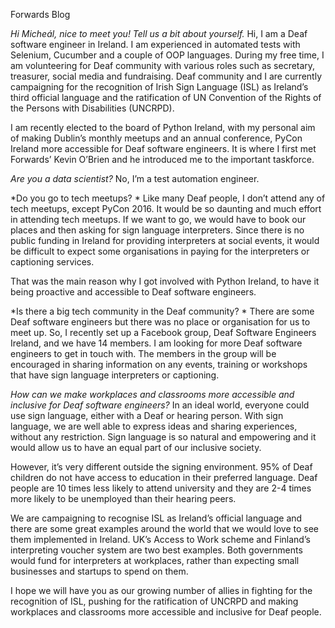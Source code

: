 Forwards Blog

*Hi Micheál, nice to meet you! Tell us a bit about yourself.*
Hi, I am a Deaf software engineer in Ireland. I am experienced in automated tests with Selenium, Cucumber and a couple of OOP languages. During my free time, I am volunteering for Deaf community with various roles such as secretary, treasurer, social media and fundraising. Deaf community and I are currently campaigning for the recognition of Irish Sign Language (ISL) as Ireland’s third official language and the ratification of UN Convention of the Rights of the Persons with Disabilities (UNCRPD). 

I am recently elected to the board of Python Ireland, with my personal aim of making Dublin’s monthly meetups and an annual conference, PyCon Ireland more accessible for Deaf software engineers. It is where I first met Forwards’ Kevin O’Brien and he introduced me to the important taskforce. 

*Are you a data scientist?*
No, I’m a test automation engineer. 

*Do you go to tech meetups? *
Like many Deaf people, I don’t attend any of tech meetups, except PyCon 2016. It would be so daunting and much effort in attending tech meetups. If we want to go, we would have to book our places and then asking for sign language interpreters. Since there is no public funding in Ireland for providing interpreters at social events, it would be difficult to expect some organisations in paying for the interpreters or captioning services.

That was the main reason why I got involved with Python Ireland, to have it being proactive and accessible to Deaf software engineers. 

*Is there a big tech community in the Deaf community? *
There are some Deaf software engineers but there was no place or organisation for us to meet up. So, I recently set up a Facebook group, Deaf Software Engineers Ireland, and we have 14 members. I am looking for more Deaf software engineers to get in touch with. The members in the group will be encouraged in sharing information on any events, training or workshops that have sign language interpreters or captioning.

*How can we make workplaces and classrooms more accessible and inclusive for Deaf software engineers?*
In an ideal world, everyone could use sign language, either with a Deaf or hearing person. With sign language, we are well able to express ideas and sharing experiences, without any restriction. Sign language is so natural and empowering and it would allow us to have an equal part of our inclusive society. 

However, it’s very different outside the signing environment. 95% of Deaf children do not have access to education in their preferred language. Deaf people are 10 times less likely to attend university and they are 2-4 times more likely to be unemployed than their hearing peers. 

We are campaigning to recognise ISL as Ireland’s official language and there are some great examples around the world that we would love to see them implemented in Ireland. UK’s Access to Work scheme and Finland’s interpreting voucher system are two best examples. Both governments would fund for interpreters at workplaces, rather than expecting small businesses and startups to spend on them. 

I hope we will have you as our growing number of allies in fighting for the recognition of ISL, pushing for the ratification of UNCRPD and making workplaces and classrooms more accessible and inclusive for Deaf people.
